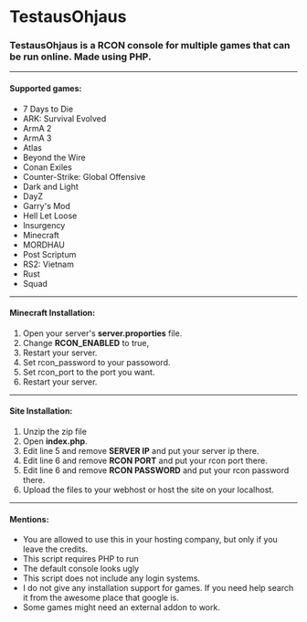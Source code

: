 # ****TestausOhjaus****
### TestausOhjaus is a RCON console for multiple games that can be run online. Made using PHP.
------------
#### **Supported games:**
- 7 Days to Die
- ARK: Survival Evolved
- ArmA 2
- ArmA 3
- Atlas	
- Beyond the Wire
- Conan Exiles
- Counter-Strike: Global Offensive
- Dark and Light
- DayZ
- Garry's Mod
- Hell Let Loose
- Insurgency
- Minecraft
- MORDHAU
- Post Scriptum
- RS2: Vietnam	
- Rust
- Squad
------------
#### **Minecraft Installation:**
1. Open your server's **server.proporties** file.
2. Change **RCON_ENABLED** to true,
3. Restart your server.
4. Set rcon_password to your passoword.
5. Set rcon_port to the port you want.
6. Restart your server.
------------
#### **Site Installation:**
1. Unzip the zip file
2. Open **index.php**.
3. Edit line 5 and remove **SERVER IP** and put your server ip there.
4. Edit line 6 and remove **RCON PORT** and put your rcon port there.
5. Edit line 6 and remove **RCON PASSWORD** and put your rcon password there.
6. Upload the files to your webhost or host the site on your localhost.
------------
#### **Mentions:**
- You are allowed to use this in your hosting company, but only if you leave the credits.
- This script requires PHP to run
- The default console looks ugly
- This script does not include any login systems.
- I do not give any installation support for games. If you need help search it from the awesome place that google is.
- Some games might need an external addon to work.


